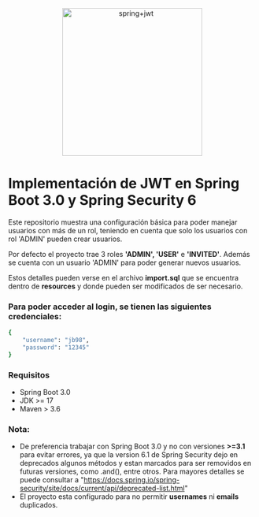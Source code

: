 <div style="text-align: center">
<img src="https://cdn.hashnode.com/res/hashnode/image/upload/v1642352194340/nOY8Qkcmy.jpeg?w=1600&h=840&fit=crop&crop=entropy&auto=compress,format&format=webp)" alt="spring+jwt" height="300px" width="75%">
</div>

# Implementación de JWT en Spring Boot 3.0 y Spring Security 6
Este repositorio muestra una configuración básica para poder manejar usuarios con más de un rol, teniendo en cuenta
que solo los usuarios con rol 'ADMIN' pueden crear usuarios.


Por defecto el proyecto trae 3 roles **'ADMIN', 'USER'** e **'INVITED'**.
Además se cuenta con un usuario 'ADMIN' para poder generar nuevos usuarios.


Estos detalles pueden verse en el archivo **import.sql** que se encuentra dentro de **resources** y donde pueden ser
modificados de ser necesario.

### Para poder acceder al login, se tienen las siguientes credenciales:

```bash
{
    "username": "jb98",
    "password": "12345"
}
```

### Requisitos
- Spring Boot 3.0
- JDK >= 17
- Maven > 3.6

### Nota:
- De preferencia trabajar con Spring Boot 3.0 y no con versiones **>=3.1** para evitar errores, ya que la version 6.1
  de Spring Security dejo en deprecados algunos métodos y estan marcados para ser removidos en futuras versiones, como .and(), entre otros.
  Para mayores detalles se puede consultar a "https://docs.spring.io/spring-security/site/docs/current/api/deprecated-list.html"
- El proyecto esta configurado para no permitir **usernames** ni **emails** duplicados.